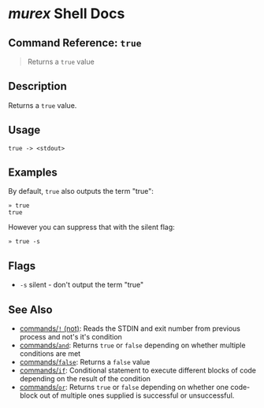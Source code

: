 # _murex_ Shell Docs

## Command Reference: `true`

> Returns a `true` value

## Description

Returns a `true` value.

## Usage

    true -> <stdout>

## Examples

By default, `true` also outputs the term "true":

    » true
    true
    
However you can suppress that with the silent flag:

    » true -s

## Flags

* `-s`
    silent - don't output the term "true"

## See Also

* [commands/`!` (not)](../commands/not.md):
  Reads the STDIN and exit number from previous process and not's it's condition
* [commands/`and`](../commands/and.md):
  Returns `true` or `false` depending on whether multiple conditions are met
* [commands/`false`](../commands/false.md):
  Returns a `false` value
* [commands/`if`](../commands/if.md):
  Conditional statement to execute different blocks of code depending on the result of the condition
* [commands/`or`](../commands/or.md):
  Returns `true` or `false` depending on whether one code-block out of multiple ones supplied is successful or unsuccessful.